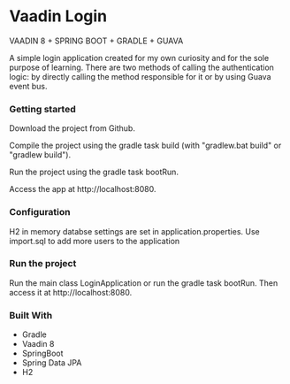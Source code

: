 # Vaadin Login
VAADIN 8 + SPRING BOOT + GRADLE + GUAVA

A simple login application created for my own curiosity and for the sole purpose of learning.
There are two methods of calling the authentication logic: by directly calling the method responsible for it or by using Guava event bus.

### Getting started

Download the project from Github.

Compile the project using the gradle task build (with "gradlew.bat build" or "gradlew build").

Run the project using the gradle task bootRun.

Access the app at http://localhost:8080.

### Configuration

H2 in memory databse settings are set in application.properties.
Use import.sql to add more users to the application

### Run the project

Run the main class LoginApplication or run the gradle task bootRun. Then access it at 
http://localhost:8080.

### Built With
* Gradle
* Vaadin 8
* SpringBoot
* Spring Data JPA
* H2
